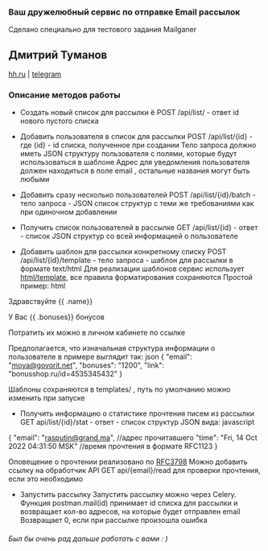 ### Ваш дружелюбный сервис по отправке Email рассылок
Сделано специально для тестового задания Mailganer

## Дмитрий Туманов
[hh.ru](https://hh.ru/resume/c6d3b387ff0b59362b0039ed1f5a585a6b5a58) | [telegram](https://t.me/icyrog)

### Описание методов работы

- Создать новый список для рассылки ё
POST /api/list/    - ответ id нового пустого списка

- Добавить пользователя в список для рассылки
POST /api/list/{id}    - где {id} - id  списка, полученное при создании
Тело запроса должно иметь JSON структуру пользователя с полями, которые будут использоваться в шаблоне
Адрес для уведомления пользователя должен находиться в поле    email  , остальные названия могут быть любыми

- Добавить сразу несколько пользователей
POST /api/list/{id}/batch    - тело запроса - JSON список структур с теми же требованиями как при одиночном добавлении

- Получить список пользователей в рассылке
GET /api/list/{id}    - ответ - список  JSON структур со всей информацией о  пользователе

- Добавить шаблон для рассылки конкретному списку
POST /api/list/{id}/template    - тело запроса -  шаблон для рассылки в формате    text/html
Для реализации шаблонов сервис использует [html/template](https://pkg.go.dev/html/template), все правила форматирования сохраняются
Простой пример:
html



Здравствуйте {{ .name}}

У Вас {{ .bonuses}} бонусов

Потратить их можно в личном кабинете по ссылке





Предполагается, что изначальная структура информации о пользователе в примере выглядит так:
json
{
"email": "moya@govorit.net",
"bonuses": "1200",
"link": "bonusshop.ru/id=4535345432"
}


Шаблоны сохраняются в    templates/  , путь по умолчанию можно изменить при запуске

- Получить информацию о статистике прочтения писем из рассылки
GET api/list/{id}/stat    - ответ - список структур  JSON вида:
javascript

{
"email": "rasputin@grand.ma", //адрес прочитавшего
"time": "Fri, 14 Oct 2022 04:31:50 MSK" //время прочтения в формате RFC1123
}


Оповещение о прочтении реализовано по [RFC3798](https://datatracker.ietf.org/doc/html/rfc3798)
Можно добавить ссылку на обработчик API    GET api/{email}/read    для проверки прочтения, если это необходимо

- Запустить рассылку
Запустить рассылку можно через Celery.
Функция postman.mail(id) принимает id списка для рассылки и возвращает кол-во адресов, на которые будет отправлен email
Возвращает 0, если при рассылке произошла ошибка

###### Был бы очень рад дальше работать с вами : )



